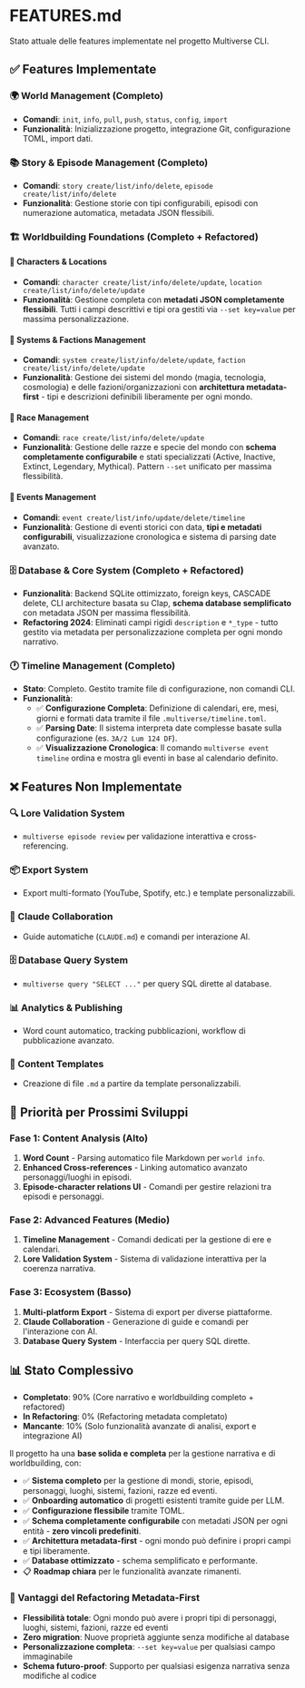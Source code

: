 # FEATURES.md

Stato attuale delle features implementate nel progetto Multiverse CLI.

## ✅ Features Implementate

### 🌍 World Management (Completo)
- **Comandi**: `init`, `info`, `pull`, `push`, `status`, `config`, `import`
- **Funzionalità**: Inizializzazione progetto, integrazione Git, configurazione TOML, import dati.

### 📚 Story & Episode Management (Completo)
- **Comandi**: `story create/list/info/delete`, `episode create/list/info/delete`
- **Funzionalità**: Gestione storie con tipi configurabili, episodi con numerazione automatica, metadata JSON flessibili.

### 🏗️ Worldbuilding Foundations (Completo + Refactored)

#### 👥 Characters & Locations
- **Comandi**: `character create/list/info/delete/update`, `location create/list/info/delete/update`
- **Funzionalità**: Gestione completa con **metadati JSON completamente flessibili**. Tutti i campi descrittivi e tipi ora gestiti via `--set key=value` per massima personalizzazione.

#### 🔮 Systems & Factions Management
- **Comandi**: `system create/list/info/delete/update`, `faction create/list/info/delete/update`
- **Funzionalità**: Gestione dei sistemi del mondo (magia, tecnologia, cosmologia) e delle fazioni/organizzazioni con **architettura metadata-first** - tipi e descrizioni definibili liberamente per ogni mondo.

#### 🧙 Race Management
- **Comandi**: `race create/list/info/delete/update`
- **Funzionalità**: Gestione delle razze e specie del mondo con **schema completamente configurabile** e stati specializzati (Active, Inactive, Extinct, Legendary, Mythical). Pattern `--set` unificato per massima flessibilità.

#### 📅 Events Management
- **Comandi**: `event create/list/info/update/delete/timeline`
- **Funzionalità**: Gestione di eventi storici con data, **tipi e metadati configurabili**, visualizzazione cronologica e sistema di parsing date avanzato.

### 🗄️ Database & Core System (Completo + Refactored)
- **Funzionalità**: Backend SQLite ottimizzato, foreign keys, CASCADE delete, CLI architecture basata su Clap, **schema database semplificato** con metadata JSON per massima flessibilità.
- **Refactoring 2024**: Eliminati campi rigidi `description` e `*_type` - tutto gestito via metadata per personalizzazione completa per ogni mondo narrativo.

### 🕐 Timeline Management (Completo)
- **Stato**: Completo. Gestito tramite file di configurazione, non comandi CLI.
- **Funzionalità**:
    - ✅ **Configurazione Completa**: Definizione di calendari, ere, mesi, giorni e formati data tramite il file `.multiverse/timeline.toml`.
    - ✅ **Parsing Date**: Il sistema interpreta date complesse basate sulla configurazione (es. `3A/2 Lum 124 DF`).
    - ✅ **Visualizzazione Cronologica**: Il comando `multiverse event timeline` ordina e mostra gli eventi in base al calendario definito.

## ❌ Features Non Implementate

### 🔍 Lore Validation System
- `multiverse episode review` per validazione interattiva e cross-referencing.

### 📦 Export System
- Export multi-formato (YouTube, Spotify, etc.) e template personalizzabili.

### 🤖 Claude Collaboration
- Guide automatiche (`CLAUDE.md`) e comandi per interazione AI.

### 🗄️ Database Query System
- `multiverse query "SELECT ..."` per query SQL dirette al database.

### 📊 Analytics & Publishing
- Word count automatico, tracking pubblicazioni, workflow di pubblicazione avanzato.

### 📝 Content Templates
- Creazione di file `.md` a partire da template personalizzabili.

## 🎯 Priorità per Prossimi Sviluppi

### Fase 1: Content Analysis (Alto)
1. **Word Count** - Parsing automatico file Markdown per `world info`.
2. **Enhanced Cross-references** - Linking automatico avanzato personaggi/luoghi in episodi.
3. **Episode-character relations UI** - Comandi per gestire relazioni tra episodi e personaggi.

### Fase 2: Advanced Features (Medio)
1. **Timeline Management** - Comandi dedicati per la gestione di ere e calendari.
2. **Lore Validation System** - Sistema di validazione interattiva per la coerenza narrativa.

### Fase 3: Ecosystem (Basso)
1. **Multi-platform Export** - Sistema di export per diverse piattaforme.
2. **Claude Collaboration** - Generazione di guide e comandi per l'interazione con AI.
3. **Database Query System** - Interfaccia per query SQL dirette.

## 📊 Stato Complessivo

- **Completato**: 90% (Core narrativo e worldbuilding completo + refactored)
- **In Refactoring**: 0% (Refactoring metadata completato)
- **Mancante**: 10% (Solo funzionalità avanzate di analisi, export e integrazione AI)

Il progetto ha una **base solida e completa** per la gestione narrativa e di worldbuilding, con:
- ✅ **Sistema completo** per la gestione di mondi, storie, episodi, personaggi, luoghi, sistemi, fazioni, razze ed eventi.
- ✅ **Onboarding automatico** di progetti esistenti tramite guide per LLM.
- ✅ **Configurazione flessibile** tramite TOML.
- ✅ **Schema completamente configurabile** con metadati JSON per ogni entità - **zero vincoli predefiniti**.
- ✅ **Architettura metadata-first** - ogni mondo può definire i propri campi e tipi liberamente.
- ✅ **Database ottimizzato** - schema semplificato e performante.
- 📋 **Roadmap chiara** per le funzionalità avanzate rimanenti.

### 🎯 Vantaggi del Refactoring Metadata-First

- **Flessibilità totale**: Ogni mondo può avere i propri tipi di personaggi, luoghi, sistemi, fazioni, razze ed eventi
- **Zero migration**: Nuove proprietà aggiunte senza modifiche al database
- **Personalizzazione completa**: `--set key=value` per qualsiasi campo immaginabile
- **Schema futuro-proof**: Supporto per qualsiasi esigenza narrativa senza modifiche al codice
